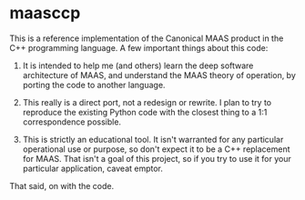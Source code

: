 # maasccp

This is a reference implementation of the Canonical MAAS product in the C++ programming language.  A few important things about this code:

1. It is intended to help me (and others) learn the deep software architecture of MAAS, and understand the MAAS theory of operation, by porting the code to another language.

2. This really is a direct port, not a redesign or rewrite.  I plan to try to reproduce the existing Python code with the closest thing to a 1:1 correspondence possible.

3. This is strictly an educational tool.  It isn't warranted for any particular operational use or purpose, so don't expect it to be a C++ replacement for MAAS.  That isn't a goal of this project, so if you try to use it for your particular application, caveat emptor.

That said, on with the code.
